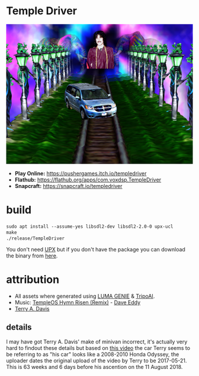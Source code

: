 # Temple Driver

[![Screenshot of the Temple Driver game, Terry's 1st Temple](https://raw.githubusercontent.com/mrbid/TempleDriver/main/screenshot.png)](https://www.youtube.com/watch?v=2K92YiwNxFs)

- **Play Online:** https://pushergames.itch.io/templedriver
- **Flathub:** https://flathub.org/apps/com.voxdsp.TempleDriver
- **Snapcraft:** https://snapcraft.io/templedriver

# build
```
sudo apt install --assume-yes libsdl2-dev libsdl2-2.0-0 upx-ucl
make
./release/TempleDriver
```
You don't need [UPX](https://upx.github.io/) but if you don't have the package you can download the binary from [here](https://github.com/upx/upx/releases).

# attribution
- All assets where generated using [LUMA GENIE](https://lumalabs.ai/genie) & [TripoAI](https://www.tripo3d.ai).
- Music: [TempleOS Hymn Risen (Remix)](https://soundcloud.com/daveeddy/templeosremix) - [Dave Eddy](https://music.daveeddy.com/)
- [Terry A. Davis](https://templeos.org)

## details
I may have got Terry A. Davis' make of minivan incorrect, it's actually very hard to findout these details but based on [this video](https://youtu.be/KqkDilaMW_M?t=133) the car Terry seems to be referring to as "his car" looks like a 2008-2010 Honda Odyssey, the uploader dates the original upload of the video by Terry to be 2017-05-21. This is 63 weeks and 6 days before his ascention on the 11 August 2018.
